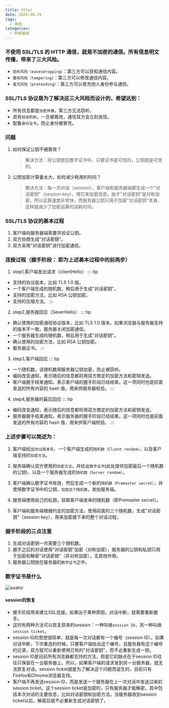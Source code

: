 ```yaml
---
title: https
date: 2020-08-29
tags:
  - 网络
categories:
  - 网络基础
---
```


### 不使用 SSL/TLS 的 HTTP 通信，就是不加密的通信。所有信息明文传播，带来了三大风险。

+ `窃听风险（eavesdropping）`：第三方可以获知通信内容。
+ `篡改风险（tampering）`：第三方可以修改通信内容。
+ `冒充风险（pretending）`：第三方可以冒充他人身份参与通信。

### SSL/TLS 协议是为了解决这三大风险而设计的，希望达到：

+ 所有信息都是`加密传播`，第三方无法窃听。
+ 具有`校验机制`，一旦被篡改，通信双方会立刻发现。
+ 配备`身份证书`，防止身份被冒充。

### 问题

1. 如何保证公钥不被篡改？
   > 解决方法：将公钥放在数字证书中。只要证书是可信的，公钥就是可信的。
2. 公钥加密计算量太大，如何减少耗用的时间？
   > 解决方法：每一次对话（session），客户端和服务器端都生成一个"对话密钥"（session key），用它来加密信息。由于"对话密钥"是对称加密，所以运算速度非常快，而服务器公钥只用于加密"对话密钥"本身，这样就减少了加密运算的消耗时间。

### SSL/TLS 协议的基本过程

1. 客户端向服务器端索要并验证公钥。
2. 双方协商生成"对话密钥"。
3. 双方采用"对话密钥"进行加密通信。

### 连接过程（握手阶段： 即为上述基本过程中的前两步）

1. step1,客户端发出请求（clientHello）
::: tip
  + 支持的协议版本，比如 TLS 1.0 版。
  + 一个客户端生成的随机数，稍后用于生成"对话密钥"。
  + 支持的加密方法，比如 RSA 公钥加密。
  + 支持的压缩方法。
:::

2. step2,服务器回应（SeverHello）
::: tip
  + 确认使用的加密通信协议版本，比如 TLS 1.0 版本。如果浏览器与服务器支持的版本不一致，服务器关闭加密通信。
  + 一个服务器生成的随机数，稍后用于生成"对话密钥"。
  + 确认使用的加密方法，比如 RSA 公钥加密。
  + 服务器证书。
:::

3. step3,客户端回应
::: tip
  + 一个随机数。该随机数用服务器公钥加密，防止被窃听。
  + 编码改变通知，表示随后的信息都将用双方商定的加密方法和密钥发送。
  + 客户端握手结束通知，表示客户端的握手阶段已经结束。这一项同时也是前面发送的所有内容的 hash 值，用来供服务器校验。
:::

4. step4,服务器的最后回应
::: tip
  + 编码改变通知，表示随后的信息都将用双方商定的加密方法和密钥发送。
  + 服务器握手结束通知，表示服务器的握手阶段已经结束。这一项同时也是前面发送的所有内容的 hash 值，用来供客户端校验。
:::

### 上述步骤可以简述为：
1. 客户端给出`协议版本号`、一个客户端生成的`随机数（Client random）`，以及客户端支持的`加密方法`。

2. 服务端确认双方使用的`加密方法`，并给出`数字证书`(此处提供加密最后一个随机数的公钥)、以及一个服务器生成的`随机数（Server random）`。

3. 客户端确认数字证书有效，然后生成一个新的`随机数（Premaster secret）`，并使用数字证书中的公钥，`加密这个随机数`，发给服务端。

4. 服务端使用自己的私钥，获取客户端发来的随机数（即Premaster secret）。

5. 客户端和服务端根据约定的加密方法，使用前面的三个随机数，生成"对话密钥"（session key），用来加密接下来的整个对话过程。

### 握手阶段的三点注意
1. 生成对话密钥一共需要三个随机数。
2. 握手之后的对话使用"对话密钥"加密（对称加密），服务器的公钥和私钥只用于加密和解密"对话密钥"（非对称加密），无其他作用。
3. 服务器公钥放在服务器的`数字证书`之中。

### 数字证书是什么
![avator](/cerficate.awebp)

#### session的恢复
+ 握手阶段用来建立SSL连接。如果出于某种原因，对话中断，就需要重新握手。
+ 这时有两种方法可以恢复原来的session：一种叫做`session ID`，另一种叫做`session ticket`。
+ session ID的思想很简单，就是每一次对话都有一个编号（session ID）。如果对话中断，下次重连的时候，只要客户端给出这个编号，且服务器有这个编号的记录，双方就可以重新使用已有的"对话密钥"，而不必重新生成一把。
+ session ID是目前所有浏览器都支持的方法，但是它的缺点在于session ID往往只保留在一台服务器上。所以，如果客户端的请求发到另一台服务器，就无法恢复对话。session ticket就是为了解决这个问题而诞生的，目前只有Firefox和Chrome浏览器支持。
+ 客户端不再发送session ID，而是发送一个服务器在上一次对话中发送过来的session ticket。这个session ticket是加密的，只有服务器才能解密，其中包括本次对话的主要信息，比如对话密钥和加密方法。当服务器收到session ticket以后，解密后就不必重新生成对话密钥了。